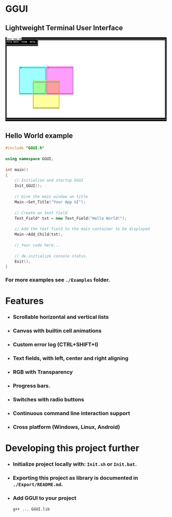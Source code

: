 # GGUI

## Lightweight Terminal User Interface

<img src="Banner.png"/>

## Hello World example
```C++
#include "GGUI.h"

using namespace GGUI;

int main() 
{
    // Initialize and startup GGUI
    Init_GGUI();

    // Give the main window an title
    Main->Set_Title("Your App UI");

    // Create an text field
    Text_Field* txt = new Text_Field("Hello World!");

    // Add the text field to the main container to be displayed
    Main->Add_Child(txt);

    // Your code here...

    // de-initialize console status.
    Exit();
}
```
### For more examples see `./Examples` folder. 

# Features
 - ### Scrollable horizontal and vertical lists
 - ### Canvas with builtin cell animations
 - ### Custom error log (CTRL+SHIFT+I)
 - ### Text fields, with left, center and right aligning
 - ### RGB with Transparency
 - ### Progress bars.
 - ### Switches with radio buttons
 - ### Continuous command line interaction support  
 - ### Cross platform (Windows, Linux, Android)

# Developing this project further
- ### Initialize project locally with: `Init.sh` or `Init.bat`.
- ### Exporting this project as library is documented in `./Export/README.md`.
- ### Add GGUI to your project
    ```
    g++ ... GGUI.lib
    ```